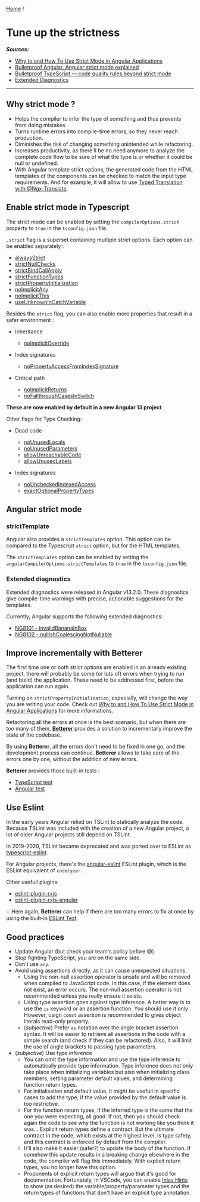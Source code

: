 [Home](../README.md) /

# Tune up the strictness

_**Sources:**_

- [Why to and How To Use Strict Mode in Angular Applications](https://betterprogramming.pub/why-to-and-how-to-use-strict-mode-in-angular-applications-1e6f6ffc0595)
- [Bulletproof Angular. Angular strict mode explained](https://indepth.dev/posts/1402/bulletproof-angular)
- [Bulletproof TypeScript — code quality rules beyond strict mode](https://medium.com/generic-ui/bulletproof-typescript-code-quality-rules-beyond-strict-mode-315e48611a88)
- [Extended Diagnostics](https://blog.angular.io/angular-extended-diagnostics-53e2fa19ece9)
  
---

## Why strict mode ?

- Helps the compiler to infer the type of something and thus prevents from doing mistakes.
- Turns runtime errors into compile-time errors, so they never reach production.
- Diminishes the risk of changing something unintended while refactoring.
- Increases productivity, as there'll be no need anymore to analyze the complete code flow to be sure of what the type is or whether it could be null or undefined.
- With Angular template strict options, the generated code from the HTML templates of the components can be checked to match the input type requirements. And for example, it will allow to use [Typed Translation with @Ngx-Translate](typed-translation-with-ngx-translate.md).

## Enable strict mode in Typescript

The strict mode can be enabled by setting the `compilerOptions.strict` property to `true` in the `tsconfig.json` file.

`.strict` flag is a superset containing multiple strict options. Each option can be enabled separately :

- [alwaysStrict](https://www.typescriptlang.org/tsconfig#alwaysStrict)
- [strictNullChecks](https://www.typescriptlang.org/tsconfig#strictNullChecks)
- [strictBindCallApply](https://www.typescriptlang.org/tsconfig#strictBindCallApply)
- [strictFunctionTypes](https://www.typescriptlang.org/tsconfig#strictFunctionTypes)
- [strictPropertyInitialization](https://www.typescriptlang.org/tsconfig#strictPropertyInitialization)
- [noImplicitAny](https://www.typescriptlang.org/tsconfig#noImplicitAny)
- [noImplicitThis](https://www.typescriptlang.org/tsconfig#noImplicitThis)
- [useUnknownInCatchVariable](https://www.typescriptlang.org/tsconfig#useUnknownInCatchVariables)

Besides the `strict` flag, you can also enable more properties that result in a safer environment :

- Inheritance 
  - [noImplicitOverride](https://www.typescriptlang.org/tsconfig#noImplicitOverride)

- Index signatures
  - [noPropertyAccessFromIndexSignature](https://www.typescriptlang.org/tsconfig#noPropertyAccessFromIndexSignature)

- Critical path
  - [noImplicitReturns](https://www.typescriptlang.org/tsconfig#noImplicitReturns)
  - [noFallthroughCasesInSwitch](https://www.typescriptlang.org/tsconfig#noFallthroughCasesInSwitch)

**These are now enabled by default in a new Angular 13 project**.

Other flags for Type Checking:

- Dead code
  - [noUnusedLocals](https://www.typescriptlang.org/tsconfig#noUnusedLocals)
  - [noUnusedParameters](https://www.typescriptlang.org/tsconfig#noUnusedParameters)
  - [allowUnreachableCode](https://www.typescriptlang.org/tsconfig#allowUnreachableCode)
  - [allowUnusedLabels](https://www.typescriptlang.org/tsconfig#allowUnusedLabels)

- Index signatures
  - [noUncheckedIndexedAccess](https://www.typescriptlang.org/tsconfig#noUncheckedIndexedAccess)
  - [exactOptionalPropertyTypes](https://www.typescriptlang.org/tsconfig#exactOptionalPropertyTypes)

## Angular strict mode

### strictTemplate

Angular also provides a `strictTemplates` option. This option can be compared to the Typescript `strict` option, but for the HTML templates.

The `strictTemplates` option can be enabled by setting the `angularCompilerOptions.strictTemplates` to `true` in the `tsconfig.json` file.

### Extended diagnostics

Extended diagnostics were released in Angular v13.2.0. These diagnostics give compile-time warnings with precise, actionable suggestions for the templates.

Currently, Angular supports the following extended diagnostics:

- [NG8101 - invalidBananaInBox](https://angular.io/extended-diagnostics/NG8101)
- [NG8102 - nullishCoalescingNotNullable](https://angular.io/extended-diagnostics/NG8102)

## Improve incrementally with **Betterer**

The first time one or both strict options are enabled in an already existing project, there will probably be some (or lots of) errors when trying to run (and build) the application. These need to be addressed first, before the application can run again.

Turning on `strictPropertyInitialization`, especially, will change the way you are writing your code. Check out [Why to and How To Use Strict Mode in Angular Applications](https://betterprogramming.pub/why-to-and-how-to-use-strict-mode-in-angular-applications-1e6f6ffc0595) for more informations.

Refactoring all the errors at once is the best scenario, but when there are too many of them, **[Betterer](https://github.com/phenomnomnominal/betterer)** provides a solution to incrementally improve the state of the codebase.

By using **Betterer**, all the errors don't need to be fixed in one go, and the development process can continue. **Betterer** allows to take care of the errors one by one, without the addition of new errors.

**Betterer** provides those built-in tests :

- [TypeScript test](https://phenomnomnominal.github.io/betterer/docs/typescript-test)
- [Angular test](https://phenomnomnominal.github.io/betterer/docs/angular-test)

## Use Eslint

In the early years Angular relied on TSLint to statically analyze the code. Because TSLint was included with the creation of a new Angular project, a lot of older Angular projects still depend on TSLint. 

 In 2019-2020, TSLint became deprecated and was ported over to ESLint as [typescript-eslint](https://github.com/typescript-eslint/typescript-eslint).
 
For Angular projects, there's the [angular-eslint](https://github.com/angular-eslint/angular-eslint) ESLint plugin, which is the ESLint equivalent of `codelyzer`.

Other usefull plugins:
- [eslint-plugin-rxjs](https://github.com/cartant/eslint-plugin-rxjs)
- [eslint-plugin-rxjs-angular](https://github.com/cartant/eslint-plugin-rxjs-angular)

💡 Here again, **Betterer** can help if there are too many errors to fix at once by using the built-in [ESLint Test](https://phenomnomnominal.github.io/betterer/docs/eslint-test/).

## Good practices
- Update Angular (but check your team's policy before 😅)
- Stop fighting TypeScript, you are on the same side.
- Don't use `any`.
- Avoid using assertions directly, as it can cause unexpected situations.
  - Using the non-null assertion operator is unsafe and will be removed when compiled to JavaScript code. In this case, if the element does not exist, an error occurs. The non-null assertion operator is not recommended unless you really ensure it exists.
  - Using type assertion goes against type inference. A better way is to use the `is` keyword or an assertion function. You should use it only . However, usign `const` assertion is recommended to gives object literals read-only property.
  - (*subjective*) Prefer `as` notation over the angle bracket assertion syntax. It will be easier to retrieve all assertions in the code with a simple search (and check if they can be refactored). Also, it will limit the use of angle brackets to passing type parameters.
- (*subjective*) Use type inference
  - You can omit the type information and use the type inference to automatically provide type information. Type inference does not only take place when initializing variables but also when initializing class members, setting parameter default values, and determining function return types.
  - For initialisation and default value, it might be usefull in specific cases to add the type, if the value provided by the default value is too restrictive.
  - For the function return types, if the inferred type is the same that the one you were expecting, all good. If not, then you should check again the code to see why the function is not working like you think it was... Explicit return types define a contract. But the ultimate contract in the code, which exists at the highest level, is type safety, and this contract is enforced by default from the compiler.
  - It'll also make it easier (safer?) to update the body of the function. If somehow this update results in a breaking change elsewhere in the code, the compiler will flag this immediately. With explicit return types, you no longer have this option. 
  - Proponents of explicit return types will argue that it's good for documentation. Fortunately, in VSCode, you can enable [Inlay Hints](https://github.com/microsoft/vscode-docs/blob/vnext/release-notes/v1_60.md#inlay-hints-for-javascript-and-typescript) to show (as desired) the variable/property/parameter types and the return types of functions that don't have an explicit type annotation.
